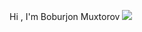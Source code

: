 Hi , I'm  Boburjon Muxtorov 	<img   style="width:20%%" src="https://media0.giphy.com/media/v1.Y2lkPTc5MGI3NjEx…MzQ2ZDFjZGQxMSZjdD1n/jsHXlTn1O2NOuAHB7A/giphy.gif" class="hand">
